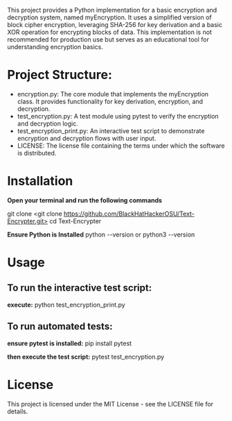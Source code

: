This project provides a Python implementation for a basic encryption and decryption system, named myEncryption. It uses a simplified version of block cipher encryption, leveraging SHA-256 for key derivation and a basic XOR operation for encrypting blocks of data. This implementation is not recommended for production use but serves as an educational tool for understanding encryption basics.


# Project Structure:
- encryption.py: The core module that implements the myEncryption class. It provides functionality for key derivation, encryption, and decryption.
- test_encryption.py: A test module using pytest to verify the encryption and decryption logic.
- test_encryption_print.py: An interactive test script to demonstrate encryption and decryption flows with user input.
- LICENSE: The license file containing the terms under which the software is distributed.

# Installation

**Open your terminal and run the following commands** 

git clone <git clone https://github.com/BlackHatHackerOSU/Text-Encrypter.git>
cd Text-Encrypter

**Ensure Python is Installed**
python --version
or
python3 --version

# Usage

## To run the interactive test script:
**execute:**
python test_encryption_print.py

## To run automated tests:
**ensure pytest is installed:**
pip install pytest

**then execute the test script:**
pytest test_encryption.py

# License
This project is licensed under the MIT License - see the LICENSE file for details.
